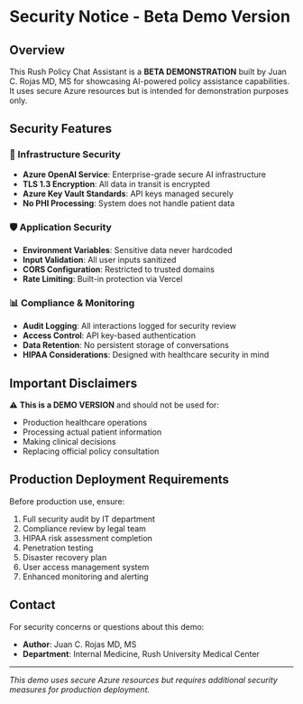 # Security Notice - Beta Demo Version

## Overview

This Rush Policy Chat Assistant is a **BETA DEMONSTRATION** built by Juan C. Rojas MD, MS for showcasing AI-powered policy assistance capabilities. It uses secure Azure resources but is intended for demonstration purposes only.

## Security Features

### 🔐 Infrastructure Security
- **Azure OpenAI Service**: Enterprise-grade secure AI infrastructure
- **TLS 1.3 Encryption**: All data in transit is encrypted
- **Azure Key Vault Standards**: API keys managed securely
- **No PHI Processing**: System does not handle patient data

### 🛡️ Application Security
- **Environment Variables**: Sensitive data never hardcoded
- **Input Validation**: All user inputs sanitized
- **CORS Configuration**: Restricted to trusted domains
- **Rate Limiting**: Built-in protection via Vercel

### 📊 Compliance & Monitoring
- **Audit Logging**: All interactions logged for security review
- **Access Control**: API key-based authentication
- **Data Retention**: No persistent storage of conversations
- **HIPAA Considerations**: Designed with healthcare security in mind

## Important Disclaimers

⚠️ **This is a DEMO VERSION** and should not be used for:
- Production healthcare operations
- Processing actual patient information
- Making clinical decisions
- Replacing official policy consultation

## Production Deployment Requirements

Before production use, ensure:
1. Full security audit by IT department
2. Compliance review by legal team
3. HIPAA risk assessment completion
4. Penetration testing
5. Disaster recovery plan
6. User access management system
7. Enhanced monitoring and alerting

## Contact

For security concerns or questions about this demo:
- **Author**: Juan C. Rojas MD, MS
- **Department**: Internal Medicine, Rush University Medical Center

---

*This demo uses secure Azure resources but requires additional security measures for production deployment.*